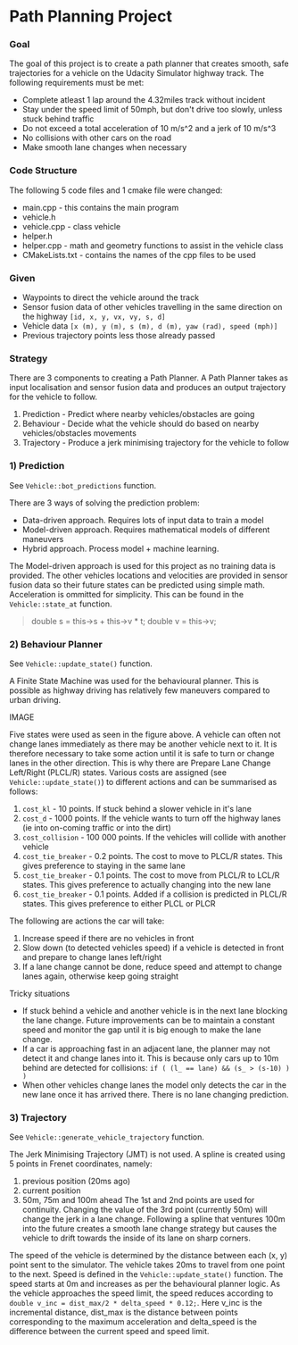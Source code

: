 # Path Planning Project

### Goal
The goal of this project is to create a path planner that creates smooth, safe trajectories for a vehicle on the Udacity Simulator highway track. The following requirements must be met:
- Complete atleast 1 lap around the 4.32miles track without incident
- Stay under the speed limit of 50mph, but don't drive too slowly, unless stuck behind traffic
- Do not exceed a total acceleration of 10 m/s^2 and a jerk of 10 m/s^3
- No collisions with other cars on the road
- Make smooth lane changes when necessary

### Code Structure
The following 5 code files and 1 cmake file were changed:
- main.cpp - this contains the main program
- vehicle.h
- vehicle.cpp - class vehicle
- helper.h
- helper.cpp - math and geometry functions to assist in the vehicle class
- CMakeLists.txt - contains the names of the cpp files to be used

### Given
- Waypoints to direct the vehicle around the track
- Sensor fusion data of other vehicles travelling in the same direction on the highway `[id, x, y, vx, vy, s, d]`
- Vehicle data `[x (m), y (m), s (m), d (m), yaw (rad), speed (mph)]`
- Previous trajectory points less those already passed

### Strategy
There are 3 components to creating a Path Planner. A Path Planner takes as input localisation and sensor fusion data and produces an output trajectory for the vehicle to follow.
1) Prediction - Predict where nearby vehicles/obstacles are going
2) Behaviour - Decide what the vehicle should do based on nearby vehicles/obstacles movements
3) Trajectory - Produce a jerk minimising trajectory for the vehicle to follow

### 1) Prediction
See `Vehicle::bot_predictions` function.

There are 3 ways of solving the prediction problem:
- Data-driven approach. Requires lots of input data to train a model
- Model-driven approach. Requires mathematical models of different maneuvers
- Hybrid approach. Process model + machine learning.

The Model-driven approach is used for this project as no training data is provided. The other vehicles locations and velocities are provided in sensor fusion data so their future states can be predicted using simple math. Acceleration is ommitted for simplicity. This can be found in the `Vehicle::state_at` function.

>   double s = this->s + this->v * t;
>   double v = this->v;

### 2) Behaviour Planner
See `Vehicle::update_state()` function.

A Finite State Machine was used for the behavioural planner. This is possible as highway driving has relatively few maneuvers compared to urban driving.

IMAGE

Five states were used as seen in the figure above. A vehicle can often not change lanes immediately as there may be another vehicle next to it. It is therefore necessary to take some action until it is safe to turn or change lanes in the other direction. This is why there are Prepare Lane Change Left/Right (PLCL/R) states. Various costs are assigned (see `Vehicle::update_state()`) to different actions and can be summarised as follows:
1) `cost_kl` - 10 points. If stuck behind a slower vehicle in it's lane
2) `cost_d` - 1000 points. If the vehicle wants to turn off the highway lanes (ie into on-coming traffic or into the dirt)
3) `cost_collision` - 100 000 points. If the vehicles will collide with another vehicle
4) `cost_tie_breaker` - 0.2 points. The cost to move to PLCL/R states. This gives preference to staying in the same lane
5) `cost_tie_breaker` - 0.1 points. The cost to move from PLCL/R to LCL/R states. This gives preference to actually changing into the new lane
6) `cost_tie_breaker` - 0.1 points. Added if a collision is predicted in PLCL/R states. This gives preference to either PLCL or PLCR

The following are actions the car will take:
1) Increase speed if there are no vehicles in front
2) Slow down (to detected vehicles speed) if a vehicle is detected in front and prepare to change lanes left/right
3) If a lane change cannot be done, reduce speed and attempt to change lanes again, otherwise keep going straight

Tricky situations
- If stuck behind a vehicle and another vehicle is in the next lane blocking the lane change. Future improvements can be to maintain a constant speed and monitor the gap until it is big enough to make the lane change.
- If a car is approaching fast in an adjacent lane, the planner may not detect it and change lanes into it. This is because only cars up to 10m behind are detected for collisions: `if ( (l_ == lane) && (s_ > (s-10) ) )`
- When other vehicles change lanes the model only detects the car in the new lane once it has arrived there. There is no lane changing prediction.

### 3) Trajectory
See `Vehicle::generate_vehicle_trajectory` function.

The Jerk Minimising Trajectory (JMT) is not used. A spline is created using 5 points in Frenet coordinates, namely:
1) previous position (20ms ago)
2) current position
3) 50m, 75m and 100m ahead
The 1st and 2nd points are used for continuity. Changing the value of the 3rd point (currently 50m) will change the jerk in a lane change. Following a spline that ventures 100m into the future creates a smooth lane change strategy but causes the vehicle to drift towards the inside of its lane on sharp corners.

The speed of the vehicle is determined by the distance between each (x, y) point sent to the simulator. The vehicle takes 20ms to travel from one point to the next. Speed is defined in the `Vehicle::update_state()` function. The speed starts at 0m and increases as per the behavioural planner logic. As the vehicle approaches the speed limit, the speed reduces according to `double v_inc = dist_max/2 * delta_speed * 0.12;`. Here v_inc is the incremental distance, dist_max is the distance between points corresponding to the maximum acceleration and delta_speed is the difference between the current speed and speed limit.

